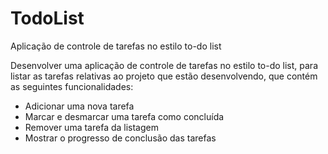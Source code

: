 # TodoList
Aplicação de controle de tarefas no estilo to-do list

Desenvolver uma aplicação de controle de tarefas no estilo to-do list, para listar as tarefas relativas ao projeto que estão desenvolvendo, que contém as seguintes funcionalidades:
- Adicionar uma nova tarefa
- Marcar e desmarcar uma tarefa como concluída
- Remover uma tarefa da listagem
- Mostrar o progresso de conclusão das tarefas
